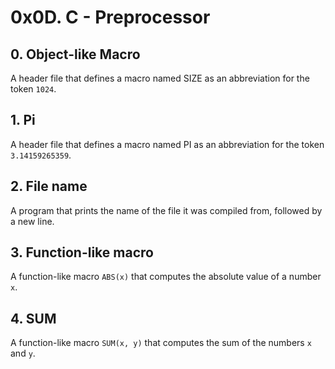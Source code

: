 # 0x0D. C - Preprocessor

## 0. Object-like Macro
A header file that defines a macro named SIZE as an abbreviation for the token `1024`.

## 1. Pi
A header file that defines a macro named PI as an abbreviation for the token `3.14159265359`.

## 2. File name
A program that prints the name of the file it was compiled from, followed by a new line.

## 3. Function-like macro
A function-like macro `ABS(x)` that computes the absolute value of a number `x`.

## 4. SUM
A function-like macro `SUM(x, y)` that computes the sum of the numbers `x` and `y`.